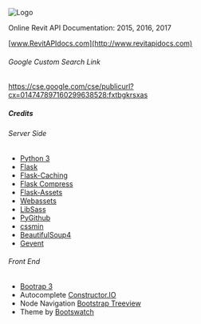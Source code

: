 ![Logo](https://github.com/gtalarico/revitapidocs/blob/master/app/static/img/logos/archive/title-logo-white.png)

Online Revit API Documentation: 2015, 2016, 2017

[www.RevitAPIdocs.com](http://www.revitapidocs.com)

###### Google Custom Search Link
https://cse.google.com/cse/publicurl?cx=014747897160299638528:fxtbgkrsxas

##### Credits
###### Server Side
* [Python 3](https://www.python.org/)
* [Flask](http://flask.pocoo.org/docs/0.11/)
* [Flask-Caching](https://github.com/sh4nks/flask-caching)
* [Flask Compress](https://github.com/libwilliam/flask-compress)
* [Flask-Assets](https://flask-assets.readthedocs.io/en/latest/)
* [Webassets](https://webassets.readthedocs.io/en/latest/)
* [LibSass](https://github.com/sass/libsass)
* [PyGithub](https://github.com/PyGithub/PyGithub)
* [cssmin](https://github.com/gruntjs/grunt-contrib-cssmin)
* [BeautifulSoup4](https://www.crummy.com/software/BeautifulSoup/)
* [Gevent](http://www.gevent.org/)

###### Front End
* [Bootrap 3](http://getbootstrap.com/)
* Autocomplete [Constructor.IO](https://www.constructor.io)
* Node Navigation [Bootstrap Treeview](https://github.com/jonmiles/bootstrap-treeview)
* Theme by [Bootswatch](http://bootswatch.com/)
